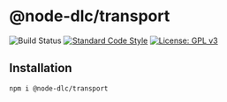 # @node-dlc/transport

![Build Status](https://github.com/AtomicFinance/node-dlc/actions/workflows/main.yml/badge.svg)
[![Standard Code Style](https://img.shields.io/badge/codestyle-standard-brightgreen.svg)](https://github.com/standard/standard)
[![License: GPL v3](https://img.shields.io/badge/License-GPLv3-blue.svg)](../../LICENSE)

## Installation

```bash
npm i @node-dlc/transport
```
